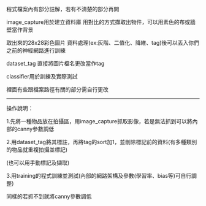 程式檔案內有部分註解，若有不清楚的部分再問


image_capture用於建立資料庫   用對比的方式擷取出物件，可以用素色的布或牆壁當作背景


取出來的28x28彩色圖片 資料處理(ex:灰階、二值化、降維、tag)後可以丟入你們之前的神經網路進行訓練


dataset_tag 直接將圖片檔名更改當作tag


classifier用於訓練及實際測試


裡面有些跟檔案路徑有關的部分需自行更改


---------------------------------------------------------------------------------------------


操作說明：


1.先將一種物品放在拍攝區，用image_capture抓取影像，若是無法抓到可以將內部的canny參數調低


2.用dataset_tag將其標註，再將tag的sort加1，並刪除標記前的資料(有多種類別的物品就重複拍攝並標記)


(也可以用手動標記及擷取)


3.用training的程式訓練並測試(內部的網路架構及參數(學習率、bias等)可自行調整)

同樣的若抓不到就將canny參數調低
